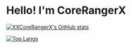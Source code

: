 # Hello! I'm CoreRangerX

[![XXCoreRangerX's GitHub stats](https://github-readme-stats.vercel.app/api?username=XXCoreRangerX&show_icons=true&theme=nord&include_all_commits=true&count_private=true)](https://github.com/anuraghazra/github-readme-stats)

[![Top Langs](https://github-readme-stats.vercel.app/api/top-langs/?username=XXCoreRangerX&show_icons=true&theme=nord&layout=compact)](https://github.com/anuraghazra/github-readme-stats)
